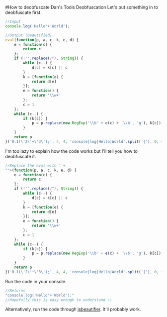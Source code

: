 #How to deobfuscate Dan's Tools Deobfuscation
Let's put something in to deobfuscate first.
```Javascript
//Input
console.log('Hello'+'World');
```
```Javascript
//Output (Beautified)
eval(function(p, a, c, k, e, d) {
    e = function(c) {
        return c
    };
    if (!''.replace(/^/, String)) {
        while (c--) {
            d[c] = k[c] || c
        }
        k = [function(e) {
            return d[e]
        }];
        e = function() {
            return '\\w+'
        };
        c = 1
    };
    while (c--) {
        if (k[c]) {
            p = p.replace(new RegExp('\\b' + e(c) + '\\b', 'g'), k[c])
        }
    }
    return p
}('0.1(\'2\'+\'3\');', 4, 4, 'console|log|Hello|World'.split('|'), 0, {}))
```
I'm too lazy to explain how the code works but I'll tell you how to deobfuscate it.
```Javascript
//Replace the eval with ''+
""+(function(p, a, c, k, e, d) {
    e = function(c) {
        return c
    };
    if (!''.replace(/^/, String)) {
        while (c--) {
            d[c] = k[c] || c
        }
        k = [function(e) {
            return d[e]
        }];
        e = function() {
            return '\\w+'
        };
        c = 1
    };
    while (c--) {
        if (k[c]) {
            p = p.replace(new RegExp('\\b' + e(c) + '\\b', 'g'), k[c])
        }
    }
    return p
}('0.1(\'2\'+\'3\');', 4, 4, 'console|log|Hello|World'.split('|'), 0, {}))
```
Run the code in your console.
```Javascript
//Returns
"console.log('Hello'+'World');"
//Hopefully this is easy enough to understand ;)
```
Alternatively, run the code through [jsbeautifier](http://jsbeautifier.org/). It'll probably work.
